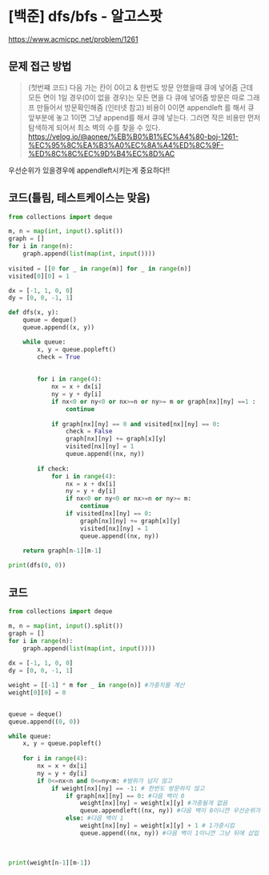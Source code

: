 # [백준] dfs/bfs - 알고스팟
https://www.acmicpc.net/problem/1261

## 문제 접근 방법
> (첫번쨰 코드) 다음 가는 칸이 0이고 & 한번도 방문 안했을때 큐에 넣어줌 근데 모든 면이 1일 경우(0이 없을 경우)는 모든 면을 다 큐에 넣어줌 방문은 따로 그래프 만들어서 방문확인해줌
> (인터넷 참고) 비용이 0이면 appendleft 를 해서 큐 앞부분에 놓고 1이면 그냥 append를 해서 큐에 넣는다. 그러면 작은 비용만 먼저 탐색하게 되어서 최소 벽의 수를 찾을 수 있다. 
https://velog.io/@aonee/%EB%B0%B1%EC%A4%80-boj-1261-%EC%95%8C%EA%B3%A0%EC%8A%A4%ED%8C%9F-%ED%8C%8C%EC%9D%B4%EC%8D%AC

우선순위가 있을경우에 appendleft시키는게 중요하다!! 


## 코드(틀림, 테스트케이스는 맞음)
```python
from collections import deque

m, n = map(int, input().split())
graph = []
for i in range(n):
    graph.append(list(map(int, input())))
    
visited = [[0 for _ in range(m)] for _ in range(n)]
visited[0][0] = 1   

dx = [-1, 1, 0, 0]
dy = [0, 0, -1, 1]

def dfs(x, y):
    queue = deque()
    queue.append((x, y))

    while queue:
        x, y = queue.popleft()
        check = True
    
    
        for i in range(4):
            nx = x + dx[i]
            ny = y + dy[i]
            if nx<0 or ny<0 or nx>=n or ny>= m or graph[nx][ny] ==1 :
                continue
            
            if graph[nx][ny] == 0 and visited[nx][ny] == 0:
                check = False
                graph[nx][ny] += graph[x][y] 
                visited[nx][ny] = 1
                queue.append((nx, ny))
                
        if check:
            for i in range(4):
                nx = x + dx[i]
                ny = y + dy[i]
                if nx<0 or ny<0 or nx>=n or ny>= m:
                    continue
                if visited[nx][ny] == 0:
                    graph[nx][ny] += graph[x][y] 
                    visited[nx][ny] = 1
                    queue.append((nx, ny))
                    
    return graph[n-1][m-1]

print(dfs(0, 0))
```

## 코드
```python
from collections import deque

m, n = map(int, input().split())
graph = []
for i in range(n):
    graph.append(list(map(int, input())))
    
dx = [-1, 1, 0, 0]
dy = [0, 0, -1, 1]

weight = [[-1] * m for _ in range(n)] #가중치를 계산
weight[0][0] = 0


queue = deque()
queue.append((0, 0))

while queue:
    x, y = queue.popleft()
    
    for i in range(4):
        nx = x + dx[i]
        ny = y + dy[i]
        if 0<=nx<n and 0<=ny<m: #범위가 넘지 않고
            if weight[nx][ny] == -1: # 한번도 방문하지 않고
                if graph[nx][ny] == 0: #다음 벽이 0
                    weight[nx][ny] = weight[x][y] #가중될게 없음 
                    queue.appendleft((nx, ny)) #다음 벽이 0이니깐 우선순위가 먼저가됨
                else: #다음 벽이 1
                    weight[nx][ny] = weight[x][y] + 1 # 1가중시킴
                    queue.append((nx, ny)) #다음 벽이 1이니깐 그냥 뒤에 삽입
                
                

print(weight[n-1][m-1])
```

